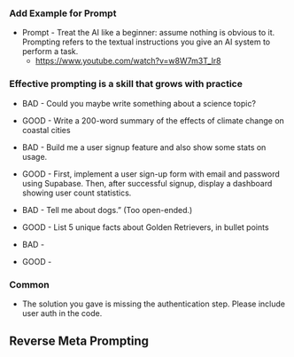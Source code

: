 ### Add Example for Prompt
- Prompt -  Treat the AI like a beginner: assume nothing is obvious to it. Prompting refers to the textual instructions you give an AI system to perform a task​.
  - https://www.youtube.com/watch?v=w8W7m3T_lr8

### Effective prompting is a skill that grows with practice

- BAD - Could you maybe write something about a science topic?
- GOOD - Write a 200-word summary of the effects of climate change on coastal cities

- BAD - Build me a user signup feature and also show some stats on usage.
- GOOD - First, implement a user sign-up form with email and password using Supabase. Then, after successful signup, display a dashboard showing user count statistics.

- BAD - Tell me about dogs.” (Too open-ended.)
- GOOD - List 5 unique facts about Golden Retrievers, in bullet points

- BAD -
- GOOD -

### Common
- The solution you gave is missing the authentication step. Please include user auth in the code.

## Reverse Meta Prompting
